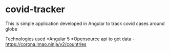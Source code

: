 # covid-tracker
This is simple application developed in Angular to track covid cases around globe

 Technologies used 
 *Angular 5
 *Opensource api to get data - https://corona.lmao.ninja/v2/countries
 
